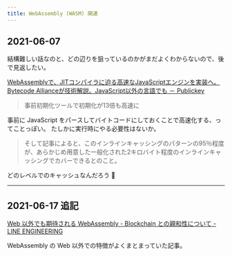 ```yaml
---
title: WebAssembly (WASM) 関連
---
```


## 2021-06-07

結構難しい話なのと、どの辺りを狙っているのかがまだよくわからないので、後で見返したい。

[WebAssemblyで、JITコンパイラに迫る高速なJavaScriptエンジンを実装へ。Bytecode Allianceが技術解説。JavaScript以外の言語でも － Publickey](https://www.publickey1.jp/blog/21/webassemblyjitjavascriptbytecode_alliancejavascript.html)

> 事前初期化ツールで初期化が13倍も高速に

事前に JavaScript をパースしてバイトコードにしておくことで高速化する、ってことっぽい。
たしかに実行時にやる必要性はないか。

> そして記事によると、このインラインキャッシングのパターンの95％程度が、あらかじめ用意した一般化された2キロバイト程度のインラインキャッシングでカバーできるとのこと。

どのレベルでのキャッシュなんだろう 🤔

---

## 2021-06-17 追記

[Web 以外でも期待される WebAssembly - Blockchain との親和性について - LINE ENGINEERING](https://engineering.linecorp.com/ja/blog/webassembly-expected-to-be-used-beyond-the-web/)

WebAssembly の Web 以外での特徴がよくまとまっていた記事。
